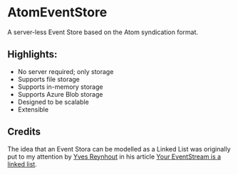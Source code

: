 # AtomEventStore

A server-less Event Store based on the Atom syndication format.

## Highlights:

- No server required; only storage
- Supports file storage
- Supports in-memory storage
- Supports Azure Blob storage
- Designed to be scalable
- Extensible

## Credits

The idea that an Event Stora can be modelled as a Linked List was originally put to my attention by [Yves Reynhout](http://seabites.wordpress.com) in his article [Your EventStream is a linked list](http://seabites.wordpress.com/2011/12/07/your-eventstream-is-a-linked-list).

